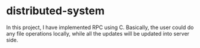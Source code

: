 # distributed-system
In this project, I have implemented RPC using C.
Basically, the user could do any file operations locally, while all the updates will be updated into server side.

